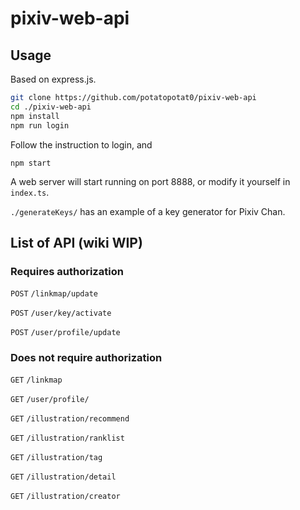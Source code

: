 # pixiv-web-api

## Usage

Based on express.js.

```sh
git clone https://github.com/potatopotat0/pixiv-web-api
cd ./pixiv-web-api
npm install
npm run login
```

Follow the instruction to login, and

```
npm start
```

A web server will start running on port 8888, or modify it yourself in `index.ts`.

`./generateKeys/` has an example of a key generator for Pixiv Chan.

## List of API (wiki WIP)

### Requires authorization

`POST` `/linkmap/update`

`POST` `/user/key/activate`

`POST` `/user/profile/update`

### Does not require authorization

`GET` `/linkmap`

`GET` `/user/profile/`

`GET` `/illustration/recommend`

`GET` `/illustration/ranklist`

`GET` `/illustration/tag`

`GET` `/illustration/detail`

`GET` `/illustration/creator`